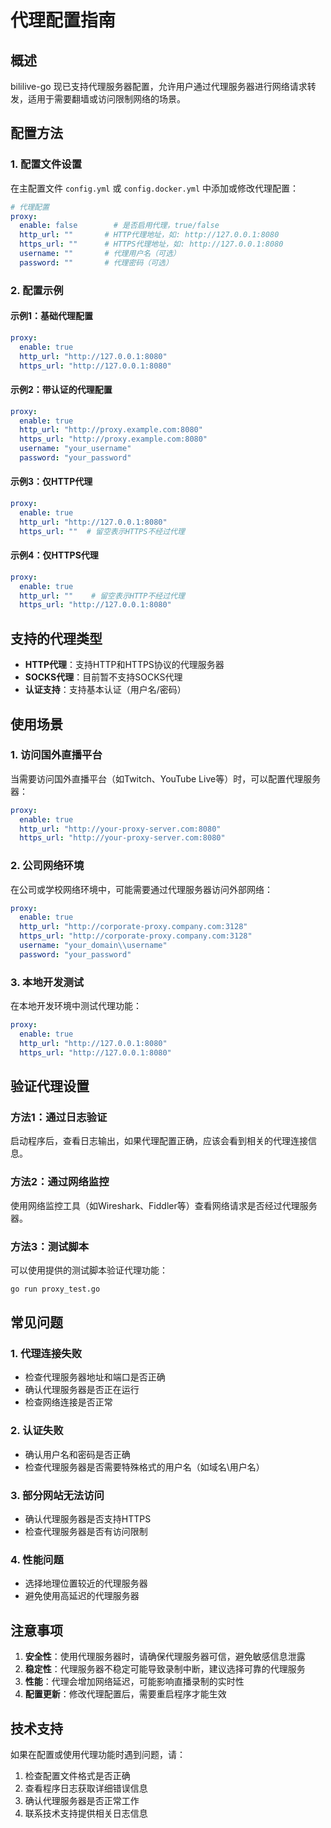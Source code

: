 # 代理配置指南

## 概述

bililive-go 现已支持代理服务器配置，允许用户通过代理服务器进行网络请求转发，适用于需要翻墙或访问限制网络的场景。

## 配置方法

### 1. 配置文件设置

在主配置文件 `config.yml` 或 `config.docker.yml` 中添加或修改代理配置：

```yaml
# 代理配置
proxy:
  enable: false        # 是否启用代理，true/false
  http_url: ""       # HTTP代理地址，如: http://127.0.0.1:8080
  https_url: ""      # HTTPS代理地址，如: http://127.0.0.1:8080
  username: ""       # 代理用户名（可选）
  password: ""       # 代理密码（可选）
```

### 2. 配置示例

#### 示例1：基础代理配置
```yaml
proxy:
  enable: true
  http_url: "http://127.0.0.1:8080"
  https_url: "http://127.0.0.1:8080"
```

#### 示例2：带认证的代理配置
```yaml
proxy:
  enable: true
  http_url: "http://proxy.example.com:8080"
  https_url: "http://proxy.example.com:8080"
  username: "your_username"
  password: "your_password"
```

#### 示例3：仅HTTP代理
```yaml
proxy:
  enable: true
  http_url: "http://127.0.0.1:8080"
  https_url: ""  # 留空表示HTTPS不经过代理
```

#### 示例4：仅HTTPS代理
```yaml
proxy:
  enable: true
  http_url: ""    # 留空表示HTTP不经过代理
  https_url: "http://127.0.0.1:8080"
```

## 支持的代理类型

- **HTTP代理**：支持HTTP和HTTPS协议的代理服务器
- **SOCKS代理**：目前暂不支持SOCKS代理
- **认证支持**：支持基本认证（用户名/密码）

## 使用场景

### 1. 访问国外直播平台
当需要访问国外直播平台（如Twitch、YouTube Live等）时，可以配置代理服务器：

```yaml
proxy:
  enable: true
  http_url: "http://your-proxy-server.com:8080"
  https_url: "http://your-proxy-server.com:8080"
```

### 2. 公司网络环境
在公司或学校网络环境中，可能需要通过代理服务器访问外部网络：

```yaml
proxy:
  enable: true
  http_url: "http://corporate-proxy.company.com:3128"
  https_url: "http://corporate-proxy.company.com:3128"
  username: "your_domain\\username"
  password: "your_password"
```

### 3. 本地开发测试
在本地开发环境中测试代理功能：

```yaml
proxy:
  enable: true
  http_url: "http://127.0.0.1:8080"
  https_url: "http://127.0.0.1:8080"
```

## 验证代理设置

### 方法1：通过日志验证
启动程序后，查看日志输出，如果代理配置正确，应该会看到相关的代理连接信息。

### 方法2：通过网络监控
使用网络监控工具（如Wireshark、Fiddler等）查看网络请求是否经过代理服务器。

### 方法3：测试脚本
可以使用提供的测试脚本验证代理功能：

```bash
go run proxy_test.go
```

## 常见问题

### 1. 代理连接失败
- 检查代理服务器地址和端口是否正确
- 确认代理服务器是否正在运行
- 检查网络连接是否正常

### 2. 认证失败
- 确认用户名和密码是否正确
- 检查代理服务器是否需要特殊格式的用户名（如域名\\用户名）

### 3. 部分网站无法访问
- 确认代理服务器是否支持HTTPS
- 检查代理服务器是否有访问限制

### 4. 性能问题
- 选择地理位置较近的代理服务器
- 避免使用高延迟的代理服务器

## 注意事项

1. **安全性**：使用代理服务器时，请确保代理服务器可信，避免敏感信息泄露
2. **稳定性**：代理服务器不稳定可能导致录制中断，建议选择可靠的代理服务
3. **性能**：代理会增加网络延迟，可能影响直播录制的实时性
4. **配置更新**：修改代理配置后，需要重启程序才能生效

## 技术支持

如果在配置或使用代理功能时遇到问题，请：
1. 检查配置文件格式是否正确
2. 查看程序日志获取详细错误信息
3. 确认代理服务器是否正常工作
4. 联系技术支持提供相关日志信息